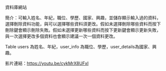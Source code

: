 資料庫網站

簡介：可輸入姓名、年紀，職位、學歷、國家、興趣，並儲存顯示輸入過的資料，選擇刪除資料功能，與可以選擇哪些資料須更改。假如未選擇刪除哪些資料而按下刪除鍵會顯示刪除失敗。假如未選擇更新哪些資料而按下更新鍵會顯示更新失敗，與一次選擇更改多個資料也會顯示建議一次一個資料更改。

Table users 為姓名、年紀，user_info 為職位、學歷，user_details為國家、興趣。

影片連結：https://youtu.be/cykMrX8UFxI
